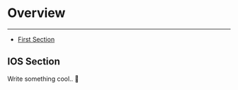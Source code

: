 # Overview

---

- [First Section](#section-1)

<a name="section-1"></a>
## IOS Section

Write something cool.. 🦊